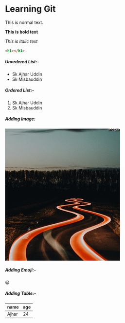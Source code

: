 # Learning Git

This is normal text.

**This is bold text**

_This is italic text_


```html
<h1></h1>
```

##### Unordered List:-
- Sk Ajhar Uddin
- Sk Misbauddin

##### Ordered List:-
1. Sk Ajhar Uddin
2. Sk Misbauddin

##### Adding Image:
![Nature](./images/photo.jpg)


##### Adding Emoji:-
😀

##### Adding Table:-
| name | age |
|-------|------|
| Ajhar | 24